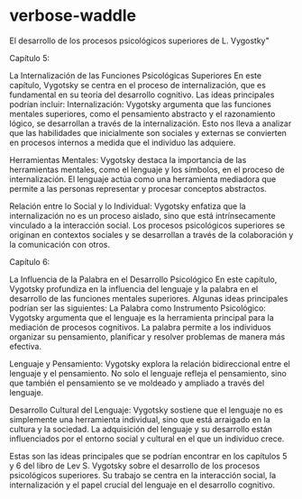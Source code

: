 # verbose-waddle
El desarrollo de los procesos psicológicos superiores de L. Vygostky"

Capítulo 5: 

La Internalización de las Funciones Psicológicas Superiores
En este capítulo, Vygotsky se centra en el proceso de internalización, que es fundamental en su teoría del desarrollo cognitivo. Las ideas principales podrían incluir:
Internalización: Vygotsky argumenta que las funciones mentales superiores, como el pensamiento abstracto y el razonamiento lógico, se desarrollan a través de la internalización. Esto nos lleva a analizar que las habilidades que inicialmente son sociales y externas se convierten en procesos internos a medida que el individuo las adquiere.

Herramientas Mentales: Vygotsky destaca la importancia de las herramientas mentales, como el lenguaje y los símbolos, en el proceso de internalización. El lenguaje actúa como una herramienta mediadora que permite a las personas representar y procesar conceptos abstractos.

Relación entre lo Social y lo Individual: Vygotsky enfatiza que la internalización no es un proceso aislado, sino que está intrínsecamente vinculado a la interacción social. Los procesos psicológicos superiores se originan en contextos sociales y se desarrollan a través de la colaboración y la comunicación con otros.

Capítulo 6: 

La Influencia de la Palabra en el Desarrollo Psicológico
En este capítulo, Vygotsky profundiza en la influencia del lenguaje y la palabra en el desarrollo de las funciones mentales superiores. Algunas ideas principales podrían ser las siguientes:
La Palabra como Instrumento Psicológico: Vygotsky argumenta que el lenguaje es la herramienta principal para la mediación de procesos cognitivos. La palabra permite a los individuos organizar su pensamiento, planificar y resolver problemas de manera más efectiva.

Lenguaje y Pensamiento: Vygotsky explora la relación bidireccional entre el lenguaje y el pensamiento. No solo el lenguaje refleja el pensamiento, sino que también el pensamiento se ve moldeado y ampliado a través del lenguaje.

Desarrollo Cultural del Lenguaje: Vygotsky sostiene que el lenguaje no es simplemente una herramienta individual, sino que está arraigado en la cultura y la sociedad. La adquisición del lenguaje y su desarrollo están influenciados por el entorno social y cultural en el que un individuo crece.


Estas son las ideas principales que se podrían encontrar en los capítulos 5 y 6 del libro de Lev S. Vygotsky sobre el desarrollo de los procesos psicológicos superiores. Su trabajo se centra en la interacción social, la internalización y el papel crucial del lenguaje en el desarrollo cognitivo.

